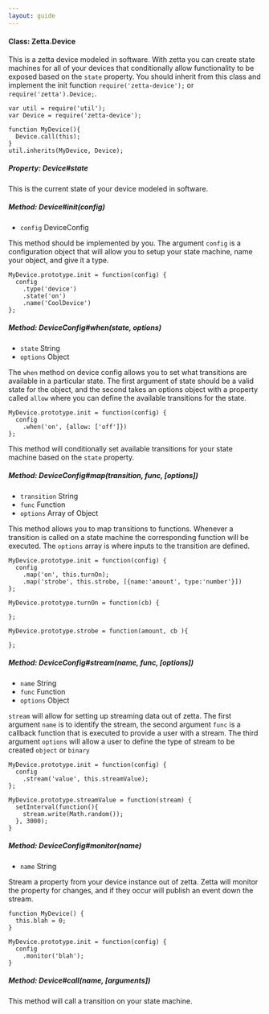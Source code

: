 ```yaml
---
layout: guide
---
```


#### Class: Zetta.Device

This is a zetta device modeled in software. With zetta you can create state machines for all of your devices that conditionally allow functionality to be exposed based on the `state` property.
You should inherit from this class and implement the init function `require('zetta-device');` or `require('zetta').Device;`.

```
var util = require('util');
var Device = require('zetta-device');

function MyDevice(){
  Device.call(this);
}
util.inherits(MyDevice, Device);
```

##### Property: Device#state

This is the current state of your device modeled in software.

##### Method: Device#init(config)

* `config` DeviceConfig

This method should be implemented by you. The argument `config` is a configuration object that will allow you to setup your state machine, name your object, and give it a type.

```
MyDevice.prototype.init = function(config) {
  config
    .type('device')
    .state('on')
    .name('CoolDevice')
};

```

##### Method: DeviceConfig#when(state, options)

* `state` String
*  `options` Object

The `when` method on device config allows you to set what transitions are available in a particular state. The first argument of state should be a valid
state for the object, and the second takes an options object with a property called `allow` where you can define the available transitions for the state.

```
MyDevice.prototype.init = function(config) {
  config
    .when('on', {allow: ['off']})
};
```

This method will conditionally set available transitions for your state machine based on the `state` property.

##### Method: DeviceConfig#map(transition, func, [options])

* `transition` String
* `func` Function
* `options` Array of Object

This method allows you to map transitions to functions. Whenever a transition is called on a state machine the corresponding function will be executed. The
`options` array is where inputs to the transition are defined.

```
MyDevice.prototype.init = function(config) {
  config
    .map('on', this.turnOn);
    .map('strobe', this.strobe, [{name:'amount', type:'number'}])
};

MyDevice.prototype.turnOn = function(cb) {

};

MyDevice.prototype.strobe = function(amount, cb ){

};
```

##### Method: DeviceConfig#stream(name, func, [options])

* `name` String
* `func` Function
* `options` Object

`stream` will allow for setting up streaming data out of zetta. The first argument `name` is to identify the stream, the second argument `func` is a callback function
that is executed to provide a user with a stream. The third argument `options` will allow a user to define the type of stream to be created `object` or `binary`

```
MyDevice.prototype.init = function(config) {
  config
    .stream('value', this.streamValue);
};

MyDevice.prototype.streamValue = function(stream) {
  setInterval(function(){
    stream.write(Math.random());
  }, 3000);
}
```


##### Method: DeviceConfig#monitor(name)

* `name` String

Stream a property from your device instance out of zetta. Zetta will monitor the property for changes, and if they occur will publish an event down the stream.

```
function MyDevice() {
  this.blah = 0;
}

MyDevice.prototype.init = function(config) {
  config
    .monitor('blah');
}
```

##### Method: Device#call(name, [arguments])

This method will call a transition on your state machine.
